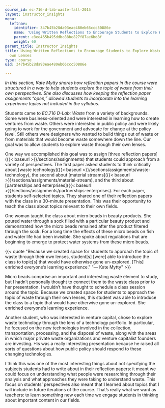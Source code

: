 ```yaml
---
course_id: ec-716-d-lab-waste-fall-2015
layout: instructor_insights
menu:
  leftnav:
    identifier: 347b45b28da93eae480eb66ccc50886e
    name: 'Using Written Reflections to Encourage Students to Explore Waste '
    parent: e8ee465b495ddbc88be827f87ae6bd8f
    weight: 60
parent_title: Instructor Insights
title: Using Written Reflections to Encourage Students to Explore Waste through their
  own Lenses
type: course
uid: 347b45b28da93eae480eb66ccc50886e

---
```


_In this section, Kate Mytty shares how reflection papers in the course were structured in a way to help students explore the topic of waste from their own perspectives. She also discusses how keeping the reflection paper assignments “open,” allowed students to incorporate into the learning experience topics not included in the syllabus._

Students came to _EC.716 D-Lab: Waste_ from a variety of backgrounds. Some were business-oriented and were interested in learning how to create ventures from waste. Others were interested in public policy and were likely going to work for the government and advocate for change at the policy level. Still others were designers who wanted to build things out of waste or from materials that would become waste somewhere down the line. Our goal was to allow students to explore waste through their own lenses.

One way we accomplished this goal was to assign [three reflection papers]({{< baseurl >}}/sections/assignments) that students could approach from a variety of perspectives. The first paper asked students to think critically about [waste technology]({{< baseurl >}}/sections/assignments/waste-technology), the second about [material streams]({{< baseurl >}}/sections/assignments/material-stream), and the third about [partnerships and enterprises]({{< baseurl >}}/sections/assignments/partnerships-enterprises). For each paper, students self-selected topics. They shared one of their reflection papers with the class in a 30-minute presentation. This was their opportunity to teach the class about topics relevant to their own fields.

One woman taught the class about micro beads in beauty products. She poured water through a sock filled with a particular beauty product and demonstrated how the micro beads remained after the product filtered through the sock. For a long time the effects of these micro beads on fish and water life had been invisible. She spoke about regulations that are beginning to emerge to protect water systems from these micro beads.

{{< quote "Because we created space for students to approach the topic of waste through their own lenses, student[s] [were] able to introduce the class to topic[s] that would have otherwise gone un-explored. [This] enriched everyone’s learning experience." "— Kate Mytty" >}}

Micro beads comprise an important and interesting waste element to study, but I hadn’t personally thought to connect them to the waste class prior to her presentation. I wouldn’t have thought to schedule a class session around the topic. Because we created space for students to approach the topic of waste through their own lenses, this student was able to introduce the class to a topic that would have otherwise gone un-explored. She enriched everyone’s learning experience.

Another student, who was interested in venture capital, chose to explore waste technology through the lens of a technology portfolio. In particular, he focused on the new technologies involved in the collection, transportation, processing, and the disposal of waste, along with the areas in which major private waste organizations and venture capitalist founders are investing. His was a really interesting presentation because he raised all sorts of questions about how public policy should respond to these changing technologies.

I think this was one of the most interesting things about not specifying the subjects students had to write about in their reflection papers: it meant we could focus on understanding what people were researching through their analysis and what approaches they were taking to understand waste. This focus on students’ perspectives also meant that I learned about topics that I will include in future iterations of the course. That’s really what we want as teachers: to learn something new each time we engage students in thinking about important content in our fields.